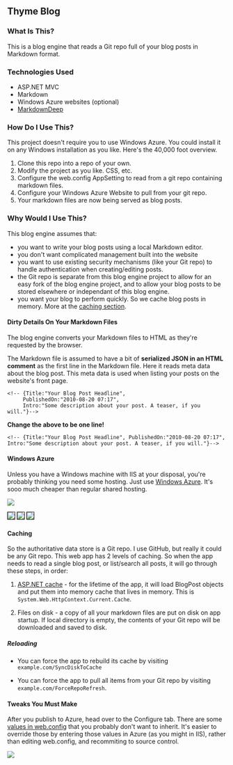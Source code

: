 Thyme Blog
---------------

### What Is This?

This is a blog engine that reads a Git repo full of your blog posts in Markdown format.

### Technologies Used

* ASP.NET MVC
* Markdown
* Windows Azure websites (optional)
* [MarkdownDeep](http://www.toptensoftware.com/markdowndeep/features)

### How Do I Use This?

This project doesn't require you to use Windows Azure. You could install it on any Windows installation as you like. Here's the 40,000 foot overview.

1. Clone this repo into a repo of your own.
1. Modify the project as you like. CSS, etc.
1. Configure the web.config AppSetting to read from a git repo containing markdown files.
1. Configure your Windows Azure Website to pull from your git repo.
1. Your markdown files are now being served as blog posts. 

### Why Would I Use This?
This blog engine assumes that:

* you want to write your blog posts using a local Markdown editor.
* you don't want complicated management built into the website
* you want to use existing security mechanisms (like your Git repo) to handle authentication when creating/editing posts.
* the Git repo is separate from this blog engine project to allow for an easy fork of the blog engine project, and to allow your blog posts to be stored elsewhere or independant of this blog engine. 
* you want your blog to perform quickly. So we cache blog posts in memory. More at the [caching section](#caching).
 

#### Dirty Details On Your Markdown Files
The blog engine converts your Markdown files to HTML as they're requested by the browser.

The Markdown file is assumed to have a bit of **serialized JSON in an HTML comment** as the first line in the Markdown file. Here it reads meta data about the blog post. This meta data is used when listing your posts on the website's front page.

    <!-- {Title:"Your Blog Post Headline",
         PublishedOn:"2010-08-20 07:17", 
         Intro:"Some description about your post. A teaser, if you will."}-->
         
**Change the above to be one line!**

    <!-- {Title:"Your Blog Post Headline", PublishedOn:"2010-08-20 07:17", Intro:"Some description about your post. A teaser, if you will."}-->
         
#### Windows Azure
Unless you have a Windows machine with IIS at your disposal, you're probably thinking you need some hosting. Just use [Windows Azure](http://www.windowsazure.com/en-us/pricing/free-trial/). It's sooo much cheaper than regular shared hosting.

![](http://i.imgur.com/0mtNlWa.png)

<img src="http://i.imgur.com/bNyHELF.png" style="border:1px solid black"  >
 
<img src="http://i.imgur.com/SohJzlF.png" style="border:1px solid black"  >

<img src="http://i.imgur.com/EKXP4qm.png" style="border:1px solid black"  >


#### Caching
So the authoritative data store is a Git repo. I use GitHub, but really it could be any Git repo. This web app has 2 levels of caching. So when the app needs to read a single blog post, or list/search all posts, it will go through these steps, in order:

1. [ASP.NET cache](http://msdn.microsoft.com/en-us/library/system.web.caching.cache.aspx) - for the lifetime of the app, it will load BlogPost objects and put them into memory cache that lives in memory. This is `System.Web.HttpContext.Current.Cache`.

2. Files on disk - a copy of all your markdown files are put on disk on app startup. If local directory is empty, the contents of your Git repo will be downloaded and saved to disk.

##### Reloading
- You can force the app to rebuild its cache by visiting `example.com/SyncDiskToCache`

- You can force the app to pull all items from your Git repo by visiting `example.com/ForceRepoRefresh`.

#### Tweaks You Must Make

After you publish to Azure, head over to the Configure tab. There are some [values in web.config](http://i.imgur.com/IAukH6F.jpg) that you probably don't want to inherit. It's easier to override those by entering those values in Azure (as you might in IIS), rather than editing web.config, and recommiting to source control.

![](http://i.imgur.com/jXfSz0o.png)



